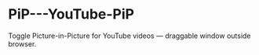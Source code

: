 # PiP---YouTube-PiP
Toggle Picture-in-Picture for YouTube videos — draggable window outside browser.
